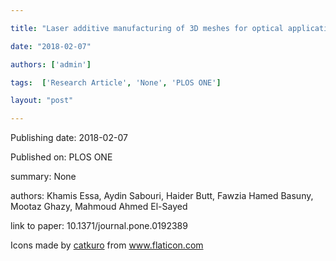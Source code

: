 ---
title: "Laser additive manufacturing of 3D meshes for optical applications"
date: "2018-02-07"
authors: ['admin']
tags:  ['Research Article', 'None', 'PLOS ONE']
layout: "post"
---
Publishing date: 2018-02-07

Published on: PLOS ONE

summary: None

authors: Khamis Essa, Aydin Sabouri, Haider Butt, Fawzia Hamed Basuny, Mootaz Ghazy, Mahmoud Ahmed El-Sayed

link to paper: 10.1371/journal.pone.0192389

Icons made by <a href="https://www.flaticon.com/free-icon/bookshelves_3576884" title="catkuro">catkuro</a> from <a href="https://www.flaticon.com/" title="Flaticon"> www.flaticon.com</a>
